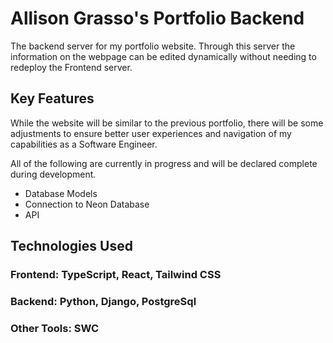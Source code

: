 # Allison Grasso's Portfolio Backend

The backend server for my portfolio website. Through this server the information on the webpage can be edited dynamically without needing to redeploy the Frontend server.

## Key Features

While the website will be similar to the previous portfolio, there will be some adjustments to ensure better user experiences and navigation of my capabilities as a Software Engineer. 

All of the following are currently in progress and will be declared complete during development.

- Database Models
- Connection to Neon Database
- API




## Technologies Used

### **Frontend:** TypeScript, React, Tailwind CSS
### **Backend:** Python, Django, PostgreSql
### **Other Tools:** SWC
